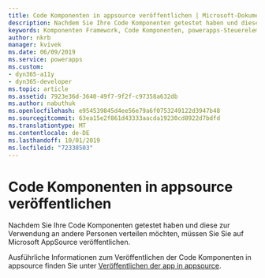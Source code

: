 ```yaml
---
title: Code Komponenten in appsource veröffentlichen | Microsoft-Dokumentation
description: Nachdem Sie Ihre Code Komponenten getestet haben und diese zur Verwendung an andere Personen verteilen möchten, müssen Sie Sie auf Microsoft AppSource veröffentlichen.
keywords: Komponenten Framework, Code Komponenten, powerapps-Steuerelemente
author: nkrb
manager: kvivek
ms.date: 06/09/2019
ms.service: powerapps
ms.custom:
- dyn365-a11y
- dyn365-developer
ms.topic: article
ms.assetid: 7923e36d-3640-49f7-9f2f-c97358a632db
ms.author: nabuthuk
ms.openlocfilehash: e954539845d4ee56e79a6f0753249122d3947b48
ms.sourcegitcommit: 63ea15e2f861d43333aacda19230cd8922d7bdfd
ms.translationtype: MT
ms.contentlocale: de-DE
ms.lasthandoff: 10/01/2019
ms.locfileid: "72338503"
---
```

# <a name="publish-code-components-on-appsource"></a>Code Komponenten in appsource veröffentlichen

Nachdem Sie Ihre Code Komponenten getestet haben und diese zur Verwendung an andere Personen verteilen möchten, müssen Sie Sie auf Microsoft AppSource veröffentlichen.

Ausführliche Informationen zum Veröffentlichen der Code Komponenten in appsource finden Sie unter [Veröffentlichen der app in appsource](/powerapps/developer/common-data-service/publish-app-appsource).

